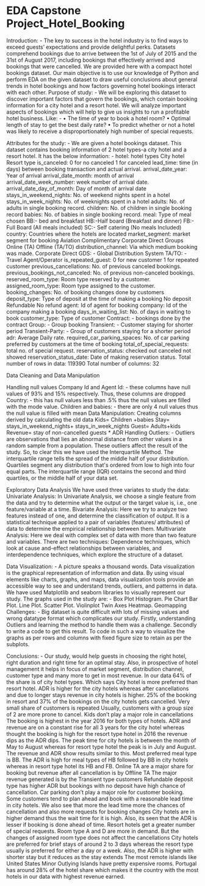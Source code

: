 # EDA Capstone Project_Hotel_Booking

Introduction: -
			The key to success in the hotel industry is to find ways to exceed guests’ expectations and provide delightful perks.
			Datasets comprehend bookings due to arrive between the 1st of July of 2015 and the 31st of August 2017, including bookings that effectively arrived and bookings that were cancelled.
			We are provided here with a compact hotel bookings dataset. Our main objective is to use our knowledge of Python and perform EDA on the given dataset to draw useful conclusions about general trends in hotel bookings and how factors governing hotel bookings interact with each other.
Purpose of study: -
 			We will be exploring this dataset to discover important factors that govern the bookings, which contain booking information for a city hotel and a resort hotel. We will analyze important aspects of bookings which will help to give us insights to run a profitable hotel business. Like: - 
• The time of year to book a hotel room?
 • Optimal length of stay to get the best daily rate?
 • To predict whether or not a hotel was likely to receive a disproportionately high number of special requests.


Attributes for the study: -
			We are given a hotel bookings dataset. This dataset contains booking information of 2 hotel types-a city hotel and a resort hotel. It has the below information: -
hotel: hotel types
City hotel 
Resort type
is_canceled:
0 for no canceled
1 for canceled
lead_time: time (in days) between booking transaction and actual arrival.
arrival_date_year: Year of arrival
arrival_date_month: month of arrival
arrival_date_week_number: week number of arrival date.
arrival_date_day_of_month: Day of month of arrival date
stays_in_weekend_nights: No. of weekend nights spent in a hotel
stays_in_week_nights: No. of weeknights spent in a hotel
adults: No. of adults in single booking record.
children: No. of children in single booking record
babies: No. of babies in single booking record. 
meal: Type of meal chosen
BB:- bed and breakfast
HB:-Half board (Breakfast and dinner)
FB:- Full Board (All meals included)
SC:- Self catering (No meals Included)
country: Countries where the hotels are located
market_segment: market segment for booking
Aviation
Complimentary
Corporate
Direct
Groups
Online (TA)
Offline (TA/TO)
distribution_channel: Via which medium booking was made.
Corporate
Direct
GDS: - Global Distribution System
TA/TO: - Travel Agent/Operator
is_repeated_guest: 
0 for new customer
1 for repeated customer
previous_cancellations: No. of previous canceled bookings.
previous_bookings_not_canceled: No. of previous non-canceled bookings.
reserved_room_type: Room type reserved by a customer.
assigned_room_type: Room type assigned to the customer.
booking_changes: No. of booking changes done by customers
deposit_type: Type of deposit at the time of making a booking
No deposit
Refundable
No refund
agent: Id of agent for booking
company: Id of the company making a booking
days_in_waiting_list: No. of days in waiting to book
customer_type: Type of customer
Contract: - bookings done by the contract
Group: - Group booking
Transient: - Customer staying for shorter period
Transient-Party: - Group of customers staying for a shorter period
adr: Average Daily rate.
required_car_parking_spaces: No. of car parking preferred by customers at the time of booking
total_of_special_requests: total no. of special request.
reservation_status: 
checked out
canceled
not showed 
reservation_status_date: Date of making reservation status.
Total number of rows in data: 119390
Total number of columns: 32


Data Cleaning and Data Manipulation

Handling null values
Company Id and Agent Id: - these columns have null values of 93% and 15% respectively. Thus, these columns are dropped
Country: - this has null values less than .5% thus the null values are filled with the mode value.
Children and babies: - there are only 4 null values thus the null value is filled with mean
Data Manipulation: Creating columns derived by calculating the old data
Kids= Children +babies
Stay= stays_in_weekend_nights+ stays_in_week_nights
Guest= Adults+kids
Revenue= stay of non-cancelled guests * ADR
Handling Outliers: - Outliers are observations that lies an abnormal distance from other values in a random sample from a population. These outliers affect the result of the study. So, to clear this we have used the Interquartile Method.
 		The interquartile range tells the spread of the middle half of your distribution. Quartiles segment any distribution that's ordered from low to high into four equal parts. The interquartile range (IQR) contains the second and third quartiles, or the middle half of your data set.



Exploratory Data Analysis
We have used three variates to study the data:
Univariate Analysis: In Univariate Analysis, we choose a single feature from the data and try to determine what the output or the target value is, i.e., one feature/variable at a time.
Bivariate Analysis: Here we try to analyze two features instead of one, and determine the classification of output. It is a statistical technique applied to a pair of variables (features/ attributes) of data to determine the empirical relationship between them. 
Multivariate Analysis: Here we deal with complex set of data with more than two feature and variables. There are two techniques: Dependence techniques, which look at cause and-effect relationships between variables, and interdependence techniques, which explore the structure of a dataset.






Data Visualization: -
                          A picture speaks a thousand words. Data visualization is the graphical representation of information and data. By using visual elements like charts, graphs, and maps, data visualization tools provide an accessible way to see and understand trends, outliers, and patterns in data.
                              We have used Matplotlib and seaborn libraries to visually represent our study. The graphs used in the study are: -
Box Plot
Histogram.
Pie Chart
Bar Plot.
Line Plot.
Scatter Plot.
Violinplot
Twin Axes
Heatmap.
Geomapping
Challenges: -
Big dataset is quite difficult with lots of missing values and wrong datatype format which complicates our study. 
Firstly, understanding Outliers and learning the method to handle them was a challenge. Secondly to write a code to get this result.
To code in such a way to visualize the graphs as per rows and columns with fixed figure size to retain as per the subplots.


Conclusions: -
              Our study, would help guests in choosing the right hotel, right duration and right time for an optimal stay. Also, in prospective of hotel management it helps in focus of market segment, distribution channel, customer type and many more to get in most revenue.
In our data 64% of the share is of city hotel types. Which says City hotel is more preferred than resort hotel.
ADR is higher for the city hotels whereas after cancellations and due to longer stays revenue in city hotels is higher.
25% of the booking in resort and 37% of the bookings on the city hotels gets cancelled.
Very small share of customers is repeated
Usually, customers with a group size of 2 are more prone to cancel.
Kids don’t play a major role in cancellations
The booking is highest in the year 2016 for both types of hotels. ADR and revenue are on a constant rise for all 3 years for the city hotel whereas thought the booking is high for the resort type hotel in 2016 the revenue dips as the ADR dips.
The peak time for city hotels is between the month of May to August whereas for resort type hotel the peak is in July and August. The revenue and ADR show results similar to this.
Most preferred meal type is BB. The ADR is high for meal types of HB followed by BB in city hotels whereas in resort type hotel its HB and FB.
Online TA are a major share for booking but revenue after all cancellation is by Offline TA
The major revenue generated is by the Transient type customers
Refundable deposit type has higher ADR but bookings with no deposit have high chance of cancellation.
Car parking don’t play a major role for customer booking.
Some customers tend to plan ahead and book with a reasonable lead time in city hotels. We also see that more the lead time more the chances of cancellation and also more requests for booking changes
City hotels are in higher demand thus the wait time for it is high. Also, its seen that the ADR is lesser if booking is done ahead of time.
Resort hotels get a greater number of special requests.
Room type A and D are more in demand. But the changes of assigned room type does not affect the cancellations
City hotels are preferred for brief stays of around 2 to 3 days whereas the resort type usually is preferred for either a day or a week. Also, the ADR is higher with shorter stay but it reduces as the stay extends
The most remote islands like United States Minor Outlying Islands have pretty expensive rooms.
Portugal has around 28% of the hotel share which makes it the country with the most hotels in our data with highest revenue earned.
